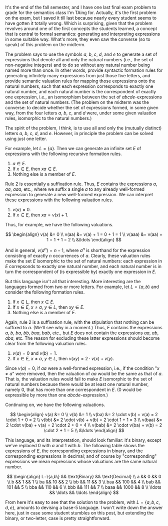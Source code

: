 <!-- begin metadata
title: Mapping Letters to the Natural Numbers
date: 2012-12-09 16:01
categories: 
- semantics
- formal languages
- recursion
- math
end metadata -->

It's the end of the fall semester, and I have one last final exam problem to
grade for the semantics class I'm TAing for. Actually, it's the first problem
on the exam, but I saved it till last because nearly every student seems to
have gotten it totally wrong. Which is surprising, given that the problem
revolves around one of the first concepts the students learned, a concept that
is central to formal semantics: generating and interpreting expressions in some
suitable way. What's more, they even saw the converse (so to speak) of this
problem on the midterm.

The problem says to use the symbols $a$, $b$, $c$, $d$, and $e$ to generate a
set of expressions that denote all and only the natural numbers (i.e., the set
of non-negative integers) and to do so without any natural number being named
more than once. In other words, provide syntactic formation rules for
generating infinitely many expressions from just those five letters, and
provide semantic valuation rules for mapping those expressions onto the natural
numbers, such that each expression corresponds to exactly one natural number,
and each natural number is the correspondent of exactly one expression, i.e.,
an isomorphism between the set of $abcde$-expressions and the set of natural
numbers. (The problem on the midterm was the converse: to decide whether the
set of expressions formed, in some given way, from the four letters $a$, $b$,
$c$, and $d$ were, under some given valuation rules, isomorphic to the natural
numbers.)

The spirit of the problem, I think, is to use all and only the (mutually
distinct) letters $a$, $b$, $c$, $d$, and $e$. However, in principle the
problem can be solved using just one letter.

For example, let $L = \{a\}$. Then we can generate an infinite set $E$ of
expressions with the following recursive formation rules.

1. $a \in E$.
2. If $x \in E$, then $xa \in E$.
3. Nothing else is a member of $E$.

Rule 2 is essentially a suffixation rule. Thus, $E$ contains the expressions
$a$, $aa$, $aaa$, etc., where we suffix a single $a$ to any already well-formed
expression to generate a new well-formed expression. We can interpret these
expressions with the following valuation rules.

1. $v(a) = 0$.
2. If $x \in E$, then $xa = v(x) + 1$.

Thus, for example, we have the following valuations.

$$
\begin{align}
v(a)   &= 0 \\
v(aa)  &= v(a) + 1 = 0 + 1 = 1 \\
v(aaa) &= v(aa) + 1 = 1 + 1 = 2 \\
       &\ldots
\end{align}
$$

And in general, $v(a^n) = n-1$, where $a^n$ is shorthand for the expression
consisting of exactly $n$ occurrences of $a$. Clearly, these valuation rules
make the set $E$ isomorphic to the set of natural numbers: each expression in
$E$ correpsonds to exactly one natural number, and each natural number is in
turn the correspondent of (is expressible by) exactly one expression in $E$.

But this language isn't all that interesting. More interesting are the
languages formed from two or more letters. For example, let $L = \{a, b\}$ and
consider the following formation rules.

1. If $x \in L$, then $x \in E$.
2. If $x \in E$, $x \neq a$, $y \in L$, then $xy \in E$.
3. Nothing else is a member of $E$.

Again, rule 2 is a suffixation rule, with the stipulation that nothing can be
suffixed to $a$. (We'll see why in a moment.) Thus, $E$ contains the
expressions $a$, $b$, $ba$, $bb$, $baa$, $bab$, etc., but $E$ does not contain
the expressions $aa$, $ab$, $aba$, etc. The reason for excluding these latter
expressions should become clear from the following valuation rules.

1. $v(a) = 0$ and $v(b) = 1$.
2. If $x \in E$, $x \neq a$, $y \in L$, then $v(xy) = 2 \cdot v(x) + v(y)$.

Since $v(a) = 0$, if $aa$ were a well-formed expression, i.e., if the condition
"$x \neq a$" were removed, then the valuation of $aa$ would be the same as that
of $a$. That is, the valuation rules would fail to make $E$ isomorphic to the
set of natural numbers because there would be at least one natural number,
namely $0$, that has more than one correspondent in $E$. ($0$ would be
expressible by more than one $abcde$-expression.)

Continuing on, we have the following valuations.

$$
\begin{align}
v(a)    &= 0 \\
v(b)    &= 1 \\
v(ba)   &= 2 \cdot v(b) + v(a) = 2 \cdot 1 + 0 = 2 \\
v(bb)   &= 2 \cdot v(b) + v(b) = 2 \cdot 1 + 1 = 3 \\
v(baa)  &= 2 \cdot v(ba) + v(a) = 2 \cdot 2 + 0 = 4 \\
v(bab)  &= 2 \cdot v(ba) + v(b) = 2 \cdot 2 + 1 = 5 \\
        &\ldots
\end{align}
$$

This language, and its interpretation, should look familiar: it's binary,
except we've replaced $0$ with $a$ and $1$ with $b$. The following table shows
the expressions of $E$, the corresponding expressions in binary, and the
corresponding expressions in decimal; and of course by "corresponding"
expressions we mean expressions whose valuations are the same natural number.

$$
\begin{align}
L=\{a,b\} && \text{Binary} && \text{Decimal} \\
a         && 0             && 0 \\
b         && 1             && 1 \\
ba        && 10            && 2 \\
bb        && 11            && 3 \\
baa       && 100           && 4 \\
bab       && 101           && 5 \\
bba       && 110           && 6 \\
bbb       && 111           && 7 \\
baaa      && 1000          && 8 \\
\ldots    && \ldots        && \ldots
\end{align}
$$

From here it's easy to see that the solution to the problem, with $L =
\{a,b,c,d,e\}$, amounts to devising a base-5 language. I won't write down the
answer here, just in case some student stumbles on this post, but extending the
binary, or two-letter, case is pretty straightforward.
